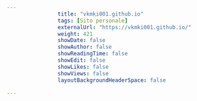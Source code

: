 ---
                title: "vkmki001.github.io"
                tags: [Sito personale]
                externalUrl: "https://vkmki001.github.io/"
                weight: 421
                showDate: false
                showAuthor: false
                showReadingTime: false
                showEdit: false
                showLikes: false
                showViews: false
                layoutBackgroundHeaderSpace: false
                ---

